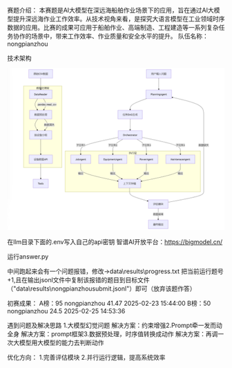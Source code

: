 赛题介绍：
本赛题是AI大模型在深远海船舶作业场景下的应用，旨在通过AI大模型提升深远海作业工作效率。从技术视角来看，是探究大语言模型在工业领域时序数据的应用。比赛的成果可应用于船舶作业、高端制造、工程建造等一系列复杂任务协作的场景中，带来工作效率、作业质量和安全水平的提升。
队伍名称：
nongpianzhou

技术架构

![Snipaste_2025-02-28_11-40-00](Snipaste_2025-02-28_11-40-00.png)

在llm目录下面的.env写入自己的api密钥 智谱AI开放平台：https://bigmodel.cn/

运行answer.py

中间跑起来会有一个问题报错，修改->data\results\progress.txt 把当前运行题号+1,且在输出jsonl文件中复制该报错的题目到目标文件（"data\results\nongpianzhousubmit.jsonl"）即可（放弃该题作答）

初赛成果：
A榜：95	nongpianzhou	41.47	2025-02-23 15:44:00
B榜：50	nongpianzhou	24.5	2025-02-25 14:53:36

遇到问题及解决思路​
1.大模型幻觉问题 解决方案：约束增强​
2.Prompt牵一发而动全身 解决方案：prompt框架​
3.数据预处理，时序值转换成动作 解决方案：再调一次大模型用大模型的能力去判断动作

优化方向：
1.完善评估模块
2.并行运行逻辑，提高系统效率
